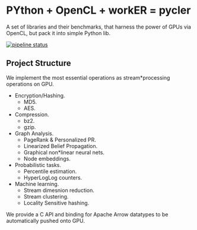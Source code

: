 # PYthon + OpenCL + workER = pycler

A set of libraries and their benchmarks, that harness the power of GPUs via OpenCL, but pack it into simple Python lib. <br/>

[![pipeline status](http://gitlab.ashvardanian.com/unum/pycler/badges/master/pipeline.svg)](http://gitlab.ashvardanian.com/unum/pycler/commits/master)

## Project Structure

We implement the most essential operations as stream*processing operations on GPU.

* Encryption/Hashing.
  * MD5.
  * AES.
* Compression.
  * bz2.
  * gzip.
* Graph Analysis.
  * PageRank & Personalized PR.
  * Linearized Belief Propagation.
  * Graphical non*linear neural nets.
  * Node embeddings.
* Probabilistic tasks.
  * Percentile estimation.
  * HyperLogLog counters.
* Machine learning.
  * Stream dimesnion reduction.
  * Stream clustering.
  * Locality Sensitive hashing.
  
We provide a C API and binding for Apache Arrow datatypes to be automatically pushed onto GPU.
